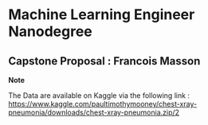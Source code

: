 # Machine Learning Engineer Nanodegree
## Capstone Proposal : Francois Masson

**Note**

The Data are available on Kaggle via the following link :
https://www.kaggle.com/paultimothymooney/chest-xray-pneumonia/downloads/chest-xray-pneumonia.zip/2


